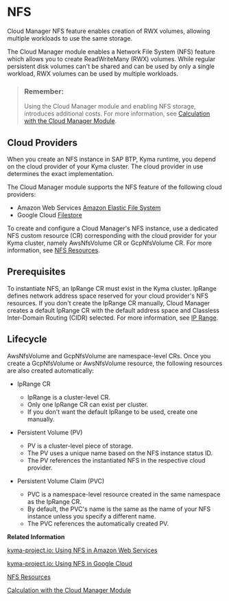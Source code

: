 <!-- loio4783e94ccd794367b92fa80b337a7319 -->

# NFS

Cloud Manager NFS feature enables creation of RWX volumes, allowing multiple workloads to use the same storage.

The Cloud Manager module enables a Network File System \(NFS\) feature which allows you to create ReadWriteMany \(RWX\) volumes. While regular persistent disk volumes can't be shared and can be used by only a single workload, RWX volumes can be used by multiple workloads.

> ### Remember:  
> Using the Cloud Manager module and enabling NFS storage, introduces additional costs. For more information, see [Calculation with the Cloud Manager Module](../10-concepts/service-plans-and-metering-for-kyma-runtime-c33bb11.md#loioc33bb114a86e474a95db29cfd53f15e6__section_cloud_manager).



<a name="loio4783e94ccd794367b92fa80b337a7319__section_ygq_wwt_g2c"/>

## Cloud Providers

When you create an NFS instance in SAP BTP, Kyma runtime, you depend on the cloud provider of your Kyma cluster. The cloud provider in use determines the exact implementation.

The Cloud Manager module supports the NFS feature of the following cloud providers:

-   Amazon Web Services [Amazon Elastic File System](https://aws.amazon.com/efs)
-   Google Cloud [Filestore](https://cloud.google.com/filestore?hl=en)

To create and configure a Cloud Manager's NFS instance, use a dedicated NFS custom resource \(CR\) corresponding with the cloud provider for your Kyma cluster, namely AwsNfsVolume CR or GcpNfsVolume CR. For more information, see [NFS Resources](cloud-manager-resources-2389f6f.md#loio2389f6fb57f6469aba747129e7959d24__section_vcw_bzw_mdc).



<a name="loio4783e94ccd794367b92fa80b337a7319__section_h3c_fxt_g2c"/>

## **Prerequisites**

To instantiate NFS, an IpRange CR must exist in the Kyma cluster. IpRange defines network address space reserved for your cloud provider's NFS resources. If you don't create the IpRange CR manually, Cloud Manager creates a default IpRange CR with the default address space and Classless Inter-Domain Routing \(CIDR\) selected. For more information, see [IP Range](cloud-manager-resources-2389f6f.md#loio2389f6fb57f6469aba747129e7959d24__section_sc3_czw_mdc).



<a name="loio4783e94ccd794367b92fa80b337a7319__section_e2g_jxt_g2c"/>

## **Lifecycle**

AwsNfsVolume and GcpNfsVolume are namespace-level CRs. Once you create a GcpNfsVolume or AwsNfsVolume resource, the following resources are also created automatically:

-   IpRange CR
    -   IpRange is a cluster-level CR.
    -   Only one IpRange CR can exist per cluster.
    -   If you don't want the default IpRange to be used, create one manually.

-   Persistent Volume \(PV\)
    -   PV is a cluster-level piece of storage.
    -   The PV uses a unique name based on the NFS instance status ID.
    -   The PV references the instantiated NFS in the respective cloud provider.

-   Persistent Volume Claim \(PVC\)
    -   PVC is a namespace-level resource created in the same namespace as the IpRange CR.
    -   By default, the PVC's name is the same as the name of your NFS instance unless you specify a different name.
    -   The PVC references the automatically created PV.


**Related Information**  


[kyma-project.io: Using NFS in Amazon Web Services](https://github.com/kyma-project/cloud-manager/blob/main/docs/user/tutorials/01-20-10-aws-nfs-volume.md)

[kyma-project.io: Using NFS in Google Cloud](https://github.com/kyma-project/cloud-manager/blob/main/docs/user/tutorials/01-20-20-gcp-nfs-volume.md)

[NFS Resources](cloud-manager-resources-2389f6f.md#loio2389f6fb57f6469aba747129e7959d24__section_vcw_bzw_mdc)

[Calculation with the Cloud Manager Module](../10-concepts/service-plans-and-metering-for-kyma-runtime-c33bb11.md#loioc33bb114a86e474a95db29cfd53f15e6__section_cloud_manager)

